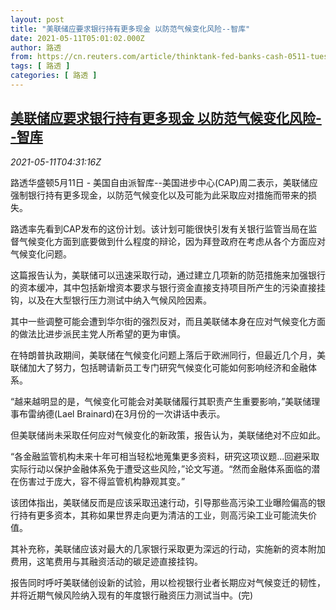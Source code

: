 ```yaml
---
layout: post
title: "美联储应要求银行持有更多现金 以防范气候变化风险--智库"
date: 2021-05-11T05:01:02.000Z
author: 路透
from: https://cn.reuters.com/article/thinktank-fed-banks-cash-0511-tues-idCNKBS2CS0C5
tags: [ 路透 ]
categories: [ 路透 ]
---
```

<!--1620709262000-->
[美联储应要求银行持有更多现金 以防范气候变化风险--智库](https://cn.reuters.com/article/thinktank-fed-banks-cash-0511-tues-idCNKBS2CS0C5)
------

<div>
<div><i>2021-05-11T04:31:16Z</i></div><p>路透华盛顿5月11日 - 美国自由派智库--美国进步中心(CAP)周二表示，美联储应强制银行持有更多现金，以防范气候变化以及可能为此采取应对措施而带来的损失。</p><p>路透率先看到CAP发布的这份计划。该计划可能很快引发有关银行监管当局在监督气候变化方面到底要做到什么程度的辩论，因为拜登政府在考虑从各个方面应对气候变化问题。</p><p>这篇报告认为，美联储可以迅速采取行动，通过建立几项新的防范措施来加强银行的资本缓冲，其中包括新增资本要求与银行资金直接支持项目所产生的污染直接挂钩，以及在大型银行压力测试中纳入气候风险因素。</p><p>其中一些调整可能会遭到华尔街的强烈反对，而且美联储本身在应对气候变化方面的做法比进步派民主党人所希望的更为审慎。</p><p>在特朗普执政期间，美联储在气候变化问题上落后于欧洲同行，但最近几个月，美联储加大了努力，包括聘请新员工专门研究气候变化可能如何影响经济和金融体系。</p><p>“越来越明显的是，气候变化可能会对美联储履行其职责产生重要影响，”美联储理事布雷纳德(Lael Brainard)在3月份的一次讲话中表示。</p><p>但美联储尚未采取任何应对气候变化的新政策，报告认为，美联储绝对不应如此。</p><p>“各金融监管机构未来十年可相当轻松地蒐集更多资料，研究这项议题...回避采取实际行动以保护金融体系免于遭受这些风险，”论文写道。“然而金融体系面临的潜在伤害过于庞大，容不得监管机构静观其变。”</p><p>该团体指出，美联储反而是应该采取迅速行动，引导那些高污染工业曝险偏高的银行持有更多资本，其称如果世界走向更为清洁的工业，则高污染工业可能流失价值。</p><p>其补充称，美联储应该对最大的几家银行采取更为深远的行动，实施新的资本附加费用，这笔费用与其融资活动的碳足迹直接挂钩。</p><p>报告同时呼吁美联储创设新的试验，用以检视银行业者长期应对气候变迁的韧性，并将近期气候风险纳入现有的年度银行融资压力测试当中。(完)</p>
</div>
